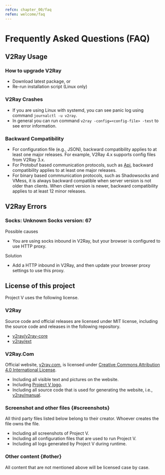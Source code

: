 ```yaml
---
refcn: chapter_00/faq
refen: welcome/faq
---
```


# Frequently Asked Questions (FAQ)

## V2Ray Usage

### How to upgrade V2Ray

* Download latest package, or
* Re-run installation script (Linux only)

### V2Ray Crashes

* If you are using Linux with systemd, you can see panic log using command `journalctl -u v2ray`.
* In general you can run command `v2ray -config=<config-file> -test` to see error information.

### Backward Compatibility

* For configuration file (e.g., JSON), backward compatibility applies to at least one major releases. For example, V2Ray 4.x supports config files from V2Ray 3.x.
* For Protobuf based communication protocols, such as [Api](../api.md), backward compatibility applies to at least one major releases.
* For binary based commnunication protocols, such as Shadowsocks and VMess, it is always backward compatible when server version is not older than clients. When client version is newer, backward compatibility applies to at least 12 minor releases.

## V2Ray Errors

### Socks: Unknown Socks version: 67

Possible causes

* You are using socks inbound in V2Ray, but your browser is configured to use HTTP proxy.

Solution

* Add a HTTP inbound in V2Ray, and then update your browser proxy settings to use this proxy.

## License of this project

Project V uses the following license.

### V2Ray

Source code and official releases are licensed under MIT license, including the source code and releases in the following repository.

* [v2ray/v2ray-core](https://www.github.com/v2ray/v2ray-core/)
* [v2ray/ext](https://www.github.com/v2ray/ext)

### V2Ray.Com

Official website, [v2ray.com](https://www.v2ray.com/), is licensed under [Creative Commons Attribution 4.0 International License](https://creativecommons.org/licenses/by/4.0/).

* Including all visible text and pictures on the website.
* Including <a href="https://www.v2ray.com/resources/v2ray_1024.png" target="_blank">Project V logo</a>.
* Including all source code that is used for generating the website, i.e., [v2ray/manual](https://www.github.com/v2ray/manual).

### Screenshot and other files {#screenshots}

All third party files listed below belong to their creator. Whoever creates the file owns the file.

* Including all screenshots of Project V.
* Including all configuration files that are used to run Project V.
* Including all logs generated by Project V during runtime.

### Other content {#other}

All content that are not mentioned above will be licensed case by case.